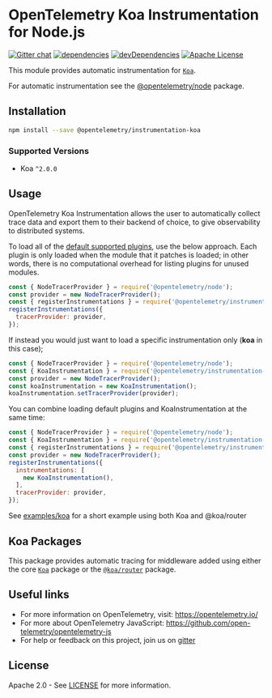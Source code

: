 # OpenTelemetry Koa Instrumentation for Node.js
[![Gitter chat][gitter-image]][gitter-url]
[![dependencies][dependencies-image]][dependencies-url]
[![devDependencies][devDependencies-image]][devDependencies-url]
[![Apache License][license-image]][license-image]

This module provides automatic instrumentation for [`Koa`](https://github.com/koajs/koa).

For automatic instrumentation see the
[@opentelemetry/node](https://github.com/open-telemetry/opentelemetry-js/tree/main/packages/opentelemetry-node) package.

## Installation

```bash
npm install --save @opentelemetry/instrumentation-koa
```
### Supported Versions
 - Koa `^2.0.0`

## Usage

OpenTelemetry Koa Instrumentation allows the user to automatically collect trace data and export them to their backend of choice, to give observability to distributed systems.

To load all of the [default supported plugins](https://github.com/open-telemetry/opentelemetry-js#plugins), use the below approach. Each plugin is only loaded when the module that it patches is loaded; in other words, there is no computational overhead for listing plugins for unused modules.

```js
const { NodeTracerProvider } = require('@opentelemetry/node');
const provider = new NodeTracerProvider();
const { registerInstrumentations } = require('@opentelemetry/instrumentation');
registerInstrumentations({
  tracerProvider: provider,
});
```

If instead you would just want to load a specific instrumentation only (**koa** in this case);

```js
const { NodeTracerProvider } = require('@opentelemetry/node');
const { KoaInstrumentation } = require('@opentelemetry/instrumentation-koa');
const provider = new NodeTracerProvider();
const koaInstrumentation = new KoaInstrumentation();
koaInstrumentation.setTracerProvider(provider);
```

You can combine loading default plugins and KoaInstrumentation at the same time:

```js
const { NodeTracerProvider } = require('@opentelemetry/node');
const { KoaInstrumentation } = require('@opentelemetry/instrumentation-koa');
const { registerInstrumentations } = require('@opentelemetry/instrumentation');
const provider = new NodeTracerProvider();
registerInstrumentations({
  instrumentations: [
    new KoaInstrumentation(),
  ],
  tracerProvider: provider,
});
```

See [examples/koa](https://github.com/open-telemetry/opentelemetry-js-contrib/tree/main/examples/koa) for a short example using both Koa and @koa/router

## Koa Packages

This package provides automatic tracing for middleware added using either the core [`Koa`](https://github.com/koajs/koa) package or the [`@koa/router`](https://github.com/koajs/router) package.

## Useful links
- For more information on OpenTelemetry, visit: <https://opentelemetry.io/>
- For more about OpenTelemetry JavaScript: <https://github.com/open-telemetry/opentelemetry-js>
- For help or feedback on this project, join us on [gitter][gitter-url]

## License

Apache 2.0 - See [LICENSE][license-url] for more information.

[gitter-image]: https://badges.gitter.im/open-telemetry/opentelemetry-js.svg
[gitter-url]: https://gitter.im/open-telemetry/opentelemetry-node?utm_source=badge&utm_medium=badge&utm_campaign=pr-badge&utm_content=badge
[license-url]: https://github.com/open-telemetry/opentelemetry-js-contrib/blob/main/LICENSE
[license-image]: https://img.shields.io/badge/license-Apache_2.0-green.svg?style=flat
[dependencies-image]: https://david-dm.org/open-telemetry/opentelemetry-js-contrib/status.svg?path=plugins/node/opentelemetry-instrumentation-koa
[dependencies-url]: https://david-dm.org/open-telemetry/opentelemetry-js-contrib?path=plugins/node/opentelemetry-instrumentation-koa
[devDependencies-image]: https://david-dm.org/open-telemetry/opentelemetry-js-contrib/dev-status.svg?path=plugins/node/opentelemetry-instrumentation-koa
[devDependencies-url]: https://david-dm.org/open-telemetry/opentelemetry-js-contrib?path=plugins/node/opentelemetry-instrumentation-koa&type=dev
